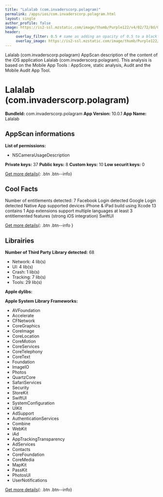 ```yaml
---
title: "Lalalab (com.invaderscorp.polagram)"
permalink: /apps/ios/com.invaderscorp.polagram.html
layout: single
author_profile: false
image: https://is2-ssl.mzstatic.com/image/thumb/Purple122/v4/02/72/8d/02728d24-aea6-0c5a-e50f-9d9ac1e67db1/AppIcon-0-1x_U007emarketing-0-7-0-85-220.png/512x512bb.jpg
header: 
     overlay_filter: 0.5 # same as adding an opacity of 0.5 to a black background
     overlay_image: https://is2-ssl.mzstatic.com/image/thumb/Purple122/v4/02/72/8d/02728d24-aea6-0c5a-e50f-9d9ac1e67db1/AppIcon-0-1x_U007emarketing-0-7-0-85-220.png/512x512bb.jpg
---
```

Lalalab (com.invaderscorp.polagram) AppScan description of the content of the iOS application Lalalab (com.invaderscorp.polagram). This analysis is based on the Mobile App Tools : AppScore, static analysis, Audit and the Mobile Audit App Tool.

# Lalalab (com.invaderscorp.polagram)

**BundleId:** com.invaderscorp.polagram
**App Version:** 10.0.1
**App Name:** Lalalab


## AppScan informations 

**List of permissions:** 
- NSCameraUsageDescription
  
  
**Private keys:** 37
**Public keys:** 8
**Custom keys:** 10
**Low securit keys:** 0
  
[Get more details](/pricing.html){: .btn .btn--info}

## Cool Facts

Number of entitlements detected: 7
Facebook Login detected
Google Login detected
Native App
supported devices iPhone & iPad
build using Xcode 13
contains 1 App extensions
support multiple languages
at least 3 entitlemented features (strong iOS integration)
SwiftUI
  
[Get more details](/pricing.html){: .btn .btn--info }

## Librairies 
**Number of Third Party Library detected:** 68
- Network: 4 lib(s)
- UI: 4 lib(s)
- Crash: 1 lib(s)
- Tracking: 7 lib(s)
- Tools: 29 lib(s)


**Apple dylibs:**


**Apple System Library Frameworks:**
- AVFoundation
- Accelerate
- CFNetwork
- CoreGraphics
- CoreImage
- CoreLocation
- CoreMotion
- CoreServices
- CoreTelephony
- CoreText
- Foundation
- ImageIO
- Photos
- QuartzCore
- SafariServices
- Security
- StoreKit
- SwiftUI
- SystemConfiguration
- UIKit
- AdSupport
- AuthenticationServices
- Combine
- WebKit
- iAd
- AppTrackingTransparency
- AdServices
- Contacts
- CoreFoundation
- CoreMedia
- MapKit
- PassKit
- PhotosUI
- UserNotifications


  
[Get more details](/pricing.html){: .btn .btn--info}

